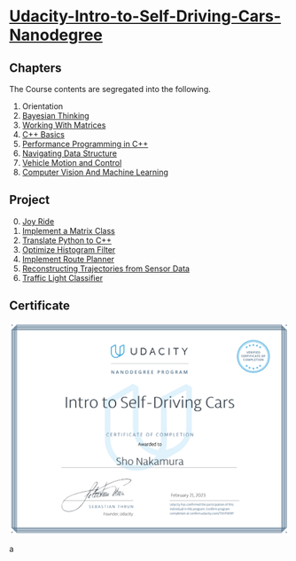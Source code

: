 # [Udacity-Intro-to-Self-Driving-Cars-Nanodegree](https://www.udacity.com/course/intro-to-self-driving-cars--nd113)

## Chapters
The Course contents are segregated into the following.

1. Orientation
2. [Bayesian Thinking](https://github.com/ShoNakamura5/Intro-to-Self-Driving-Cars-Nanodegree/tree/main/Bayesian%20Thinking)
3. [Working With Matrices](https://github.com/ShoNakamura5/Intro-to-Self-Driving-Cars-Nanodegree/tree/main/Working%20with%20Matrices)
4. [C++ Basics](https://github.com/ShoNakamura5/Intro-to-Self-Driving-Cars-Nanodegree/tree/main/C%2B%2B%20Basics)
5. [Performance Programming in C++](https://github.com/ShoNakamura5/Intro-to-Self-Driving-Cars-Nanodegree/tree/main/Performance%20Programming%20in%20C%2B%2B)
6. [Navigating Data Structure](https://github.com/ShoNakamura5/Intro-to-Self-Driving-Cars-Nanodegree/tree/main/Navigating%20Data%20Structures)
7. [Vehicle Motion and Control](https://github.com/ShoNakamura5/Intro-to-Self-Driving-Cars-Nanodegree/tree/main/Vehicle%20Motion%20and%20Control)
8. [Computer Vision And Machine Learning](https://github.com/ShoNakamura5/Intro-to-Self-Driving-Cars-Nanodegree/tree/main/Computer%20Vision%20and%20Classification)

## Project
0. [Joy Ride](https://github.com/ShoNakamura5/Intro-to-Self-Driving-Cars-Nanodegree/tree/main/Project0%20Joy%20Ride)
1. [Implement a Matrix Class](https://github.com/ShoNakamura5/Intro-to-Self-Driving-Cars-Nanodegree/tree/main/Project1%20Implement%20a%20Matrix%20Class)
2. [Translate Python to C++](https://github.com/ShoNakamura5/Intro-to-Self-Driving-Cars-Nanodegree/tree/main/Project2%20Translate%20Python%20to%20C%2B%2B)
3. [Optimize Histogram Filter](https://github.com/ShoNakamura5/Intro-to-Self-Driving-Cars-Nanodegree/tree/main/Project3_Optimize%20Histogram%20Filter)
4. [Implement Route Planner](https://github.com/ShoNakamura5/Intro-to-Self-Driving-Cars-Nanodegree/tree/main/Project4_Implement%20Route%20Planner)
5. [Reconstructing Trajectories from Sensor Data](https://github.com/ShoNakamura5/Intro-to-Self-Driving-Cars-Nanodegree/tree/main/Project5_Reconstructing%20Trajectories%20from%20Sensor%20Data)
6. [Traffic Light Classifier](https://github.com/ShoNakamura5/Intro-to-Self-Driving-Cars-Nanodegree/tree/main/Project6_Traffic%20Light%20Classifier)

## Certificate
![](https://github.com/ShoNakamura5/Intro-to-Self-Driving-Cars-Nanodegree/blob/main/Intro%20to%20Self-Driving%20Cars%20Nanodegree%20Certificate.png)

a
